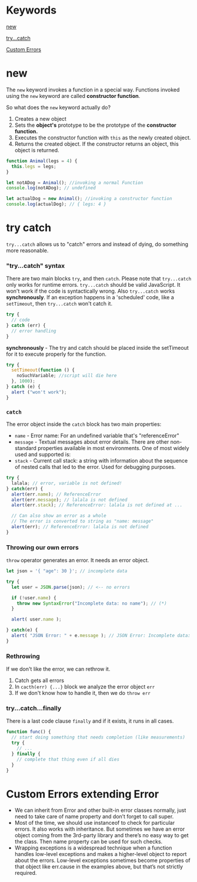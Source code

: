 # Keywords

[new](#new)

[try...catch](#try-catch)

[Custom Errors](#custom-errors-extending-error)

# new

The `new` keyword invokes a function in a special way. Functions invoked using the  `new` keyword are called __constructor function__.

So what does the `new` keyword actually do?
1. Creates a new object
2. Sets the __object's__ prototype to be the prototype of the __constructor function.__
3. Executes the constructor function with `this` as the newly created object.
4. Returns the created object. If the constructor returns an object, this object is returned.  

``` JavaScript
function Animal(legs = 4) {
  this.legs = legs;
}

let notADog = Animal(); //invoking a normal Function
console.log(notADog); // undefined

let actualDog = new Animal(); //invoking a constructor function
console.log(actualDog); // { legs: 4 }
```

# try catch

`try...catch` allows us to "catch" errors and instead of dying, do something more reasonable.

### "try...catch" syntax
There are two main blocks `try`, and then `catch`. Please note that `try...catch` only works for runtime errors. `try...catch` should be valid JavaScript. It won't work if the code is syntactically wrong. Also `try...catch` works __synchronously__. If an exception happens in a 'scheduled' code, like a `setTimeout`, then `try...catch` won't catch it.

``` JavaScript
try {
  // code
} catch (err) {
  // error handling
}
```

__synchronously__ - The try and catch should be placed inside the setTimeout for it to execute properly for the function.
```JavaScript
try {
  setTimeout(function () {
    noSuchVariable; //script will die here
  }, 1000);
} catch (e) {
  alert ("won't work");
}
```

### `catch`

The error object inside the `catch` block has two main properties:
* `name` - Error name: For an undefined variable that's "referenceError"
* `message` - Textual messages about error details. There are other non-standard properties available in most environments. One of most widely used and supported is:
* `stack` - Current call stack: a string with information about the sequence of nested calls that led to the error. Used for debugging purposes.

``` JavaScript
try {
  lalala; // error, variable is not defined!
} catch(err) {
  alert(err.name); // ReferenceError
  alert(err.message); // lalala is not defined
  alert(err.stack); // ReferenceError: lalala is not defined at ...

  // Can also show an error as a whole
  // The error is converted to string as "name: message"
  alert(err); // ReferenceError: lalala is not defined
}
```

### Throwing our own errors

`throw` operator generates an error. It needs an error object.

``` JavaScript
let json = '{ "age": 30 }'; // incomplete data

try {
  let user = JSON.parse(json); // <-- no errors

  if (!user.name) {
    throw new SyntaxError("Incomplete data: no name"); // (*)
  }

  alert( user.name );

} catch(e) {
  alert( "JSON Error: " + e.message ); // JSON Error: Incomplete data: no name
}
```

### Rethrowing
If we don't like the error, we can rethrow it.

1. Catch gets all errors
2. In `cacth(err) {...}` block we analyze the error object `err`
3. If we don't know how to handle it, then we do `throw err`

### try...catch...finally
There is a last code clause `finally` and if it exists, it runs in all cases.

``` JavaScript
function func() {
  // start doing something that needs completion (like measurements)
  try {
    // ...
  } finally {
    // complete that thing even if all dies
  }
}
```

# Custom Errors extending Error
* We can inherit from Error and other built-in error classes normally, just need to take care of name property and don’t forget to call super.
* Most of the time, we should use instanceof to check for particular errors. It also works with inheritance. But sometimes we have an error object coming from the 3rd-party library and there’s no easy way to get the class. Then name property can be used for such checks.
* Wrapping exceptions is a widespread technique when a function handles low-level exceptions and makes a higher-level object to report about the errors. Low-level exceptions sometimes become properties of that object like err.cause in the examples above, but that’s not strictly required.
